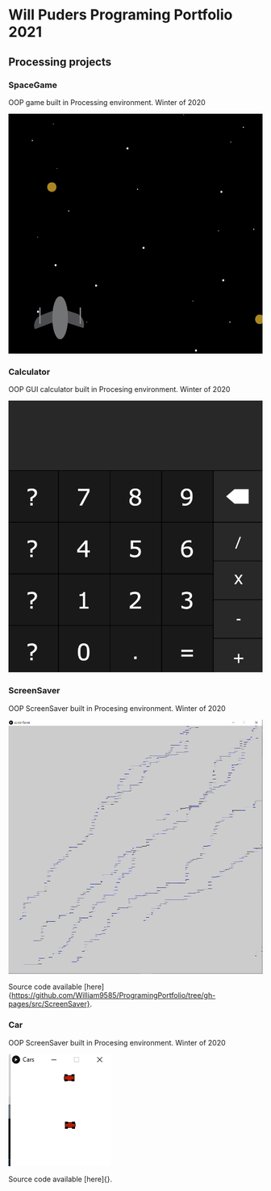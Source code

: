 # Will Puders Programing Portfolio 2021

## Processing projects

### SpaceGame
OOP game built in Processing environment. Winter of 2020

![Image of SpaceGame](https://github.com/William9585/ProgramingPortfolio/blob/gh-pages/image/space%20game.PNG?raw=true)



### Calculator
OOP GUI calculator built in Procesing environment. Winter of 2020

![Calculator](https://github.com/William9585/ProgramingPortfolio/blob/gh-pages/image/Calculator.png?raw=true)


### ScreenSaver
OOP ScreenSaver built in Procesing environment. Winter of 2020

![ScreenSaver](https://github.com/William9585/ProgramingPortfolio/blob/gh-pages/image/screen%20saver.PNG?raw=true)

Source code available [here]{https://github.com/William9585/ProgramingPortfolio/tree/gh-pages/src/ScreenSaver}.


### Car
OOP ScreenSaver built in Procesing environment. Winter of 2020

![Car](https://github.com/William9585/ProgramingPortfolio/blob/gh-pages/image/Cars.PNG?raw=true)

Source code available [here]{}.
